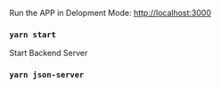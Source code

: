 Run the APP in Delopment Mode: [http://localhost:3000](http://localhost:3000)
### `yarn start`
Start Backend Server
### `yarn json-server`